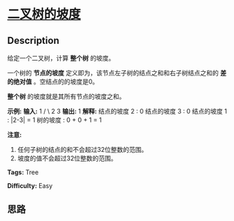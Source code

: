 # [二叉树的坡度][title]

## Description

给定一个二叉树，计算 **整个树** 的坡度。

一个树的 **节点的坡度** 定义即为，该节点左子树的结点之和和右子树结点之和的 **差的绝对值** 。空结点的的坡度是0。

**整个树** 的坡度就是其所有节点的坡度之和。

**示例:**
            **输入:**              1           /   \          2     3    **输出:** 1    **解释:**     结点的坡度 2 : 0    结点的坡度 3 : 0    结点的坡度 1 : |2-3| = 1    树的坡度 : 0 + 0 + 1 = 1    

**注意:**

  1. 任何子树的结点的和不会超过32位整数的范围。
  2. 坡度的值不会超过32位整数的范围。


**Tags:** Tree

**Difficulty:** Easy

## 思路

[title]: https://leetcode-cn.com/problems/binary-tree-tilt
